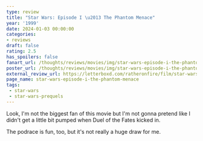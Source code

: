 ```yaml
---
type: review
title: "Star Wars: Episode I \u2013 The Phantom Menace"
year: '1999'
date: 2024-01-03 00:00:00
categories:
- reviews
draft: false
rating: 2.5
has_spoilers: false
fanart_url: /thoughts/reviews/movies/img/star-wars-episode-i-the-phantom-menace_fanart.png
poster_url: /thoughts/reviews/movies/img/star-wars-episode-i-the-phantom-menace_poster.png
external_review_url: https://letterboxd.com/ratheronfire/film/star-wars-episode-i-the-phantom-menace/
page_name: star-wars-episode-i-the-phantom-menace
tags:
 - star-wars
 - star-wars-prequels
---
```


Look, I'm not the biggest fan of this movie but I'm not gonna pretend like I didn't get a little bit pumped when Duel of the Fates kicked in.

The podrace is fun, too, but it's not really a huge draw for me.

